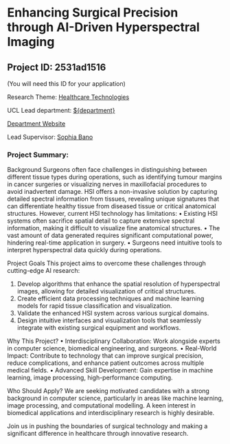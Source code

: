 # Enhancing Surgical Precision through AI-Driven Hyperspectral Imaging

## Project ID: **2531ad1516**
(You will need this ID for your application)

Research Theme: [Healthcare Technologies](../themes/healthcare-technologies.md)

UCL Lead department: [${department}](../departments/computer-science.md)

[Department Website](https://www.ucl.ac.uk/computer-science)

Lead Supervisor: [Sophia Bano](https://profiles.ucl.ac.uk/66754)

### Project Summary:

Background
Surgeons often face challenges in distinguishing between different tissue types during operations, such as identifying tumour margins in cancer surgeries or visualizing nerves in maxillofacial procedures to avoid inadvertent damage. HSI offers a non-invasive solution by capturing detailed spectral information from tissues, revealing unique signatures that can differentiate healthy tissue from diseased tissue or critical anatomical structures.
However, current HSI technology has limitations:
•	Existing HSI systems often sacrifice spatial detail to capture extensive spectral information, making it difficult to visualize fine anatomical structures.
•	The vast amount of data generated requires significant computational power, hindering real-time application in surgery.
•	Surgeons need intuitive tools to interpret hyperspectral data quickly during operations.

Project Goals
This project aims to overcome these challenges through cutting-edge AI research:
1.	Develop algorithms that enhance the spatial resolution of hyperspectral images, allowing for detailed visualization of critical structures.
2.	Create efficient data processing techniques and machine learning models for rapid tissue classification and visualization.
3.	Validate the enhanced HSI system across various surgical domains.
4.	Design intuitive interfaces and visualization tools that seamlessly integrate with existing surgical equipment and workflows.

Why This Project?
•	Interdisciplinary Collaboration: Work alongside experts in computer science, biomedical engineering, and surgeons.
•	Real-World Impact: Contribute to technology that can improve surgical precision, reduce complications, and enhance patient outcomes across multiple medical fields.
•	Advanced Skill Development: Gain expertise in machine learning, image processing, high-performance computing.

Who Should Apply?
We are seeking motivated candidates with a strong background in computer science, particularly in areas like machine learning, image processing, and computational modelling. A keen interest in biomedical applications and interdisciplinary research is highly desirable.

Join us in pushing the boundaries of surgical technology and making a significant difference in healthcare through innovative research.

